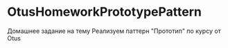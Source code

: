 # OtusHomeworkPrototypePattern
Домашнее задание на тему Реализуем паттерн "Прототип" по курсу от Otus
